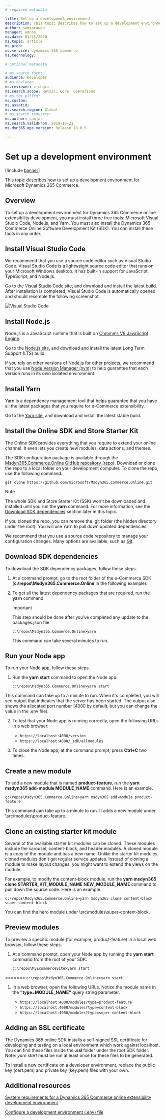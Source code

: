 ```yaml
---
# required metadata

title: Set up a development environment
description: This topic describes how to set up a development environment for Microsoft Dynamics 365 Commerce.
author: samjarawan
manager: annbe
ms.date: 01/31/2020
ms.topic: article
ms.prod: 
ms.service: dynamics-365-commerce
ms.technology: 

# optional metadata

# ms.search.form: 
audience: Developer
# ms.devlang: 
ms.reviewer: v-chgri
ms.search.scope: Retail, Core, Operations
# ms.tgt_pltfrm: 
ms.custom: 
ms.assetid: 
ms.search.region: Global
# ms.search.industry: 
ms.author: samjar
ms.search.validFrom: 2019-10-31
ms.dyn365.ops.version: Release 10.0.5

---
```

# Set up a development environment

[!include [banner](../includes/banner.md)]

This topic describes how to set up a development environment for Microsoft Dynamics 365 Commerce.

## Overview

To set up a development environment for Dynamics 365 Commerce online extensibility development, you must install three free tools: Microsoft Visual Studio Code, Node.js, and Yarn. You must also install the Dynamics 365 Commerce Online Software Development Kit (SDK). You can install these tools in any order.

## Install Visual Studio Code

We recommend that you use a source code editor such as Visual Studio Code. Visual Studio Code is a lightweight source code editor that runs on your Microsoft Windows desktop. It has built-in support for JavaScript, TypeScript, and Node.js.

Go to the [Visual Studio Code site](https://code.visualstudio.com), and download and install the latest build. After installation is completed, Visual Studio Code is automatically opened and should resemble the following screenshot.

![Visual Studio Code](media/setup-vs-code.png)

## Install Node.js

Node.js is a JavaScript runtime that is built on [Chrome's V8 JavaScript Engine](https://v8.dev/).

Go to the [Node.js site](https://nodejs.org), and download and install the latest Long Term Support (LTS) build.

If you rely on other versions of Node.js for other projects, we recommend that you use [Node Version Manager (nvm)](https://github.com/creationix/nvm) to help guarantee that each version runs in its own isolated environment.

## Install Yarn

Yarn is a dependency management tool that helps guarantee that you have all the latest packages that you require for e-Commerce extensibility.

Go to the [Yarn site](https://yarnpkg.com), and download and install the latest stable build.

## Install the Online SDK and Store Starter Kit

The Online SDK provides everything that you require to extend your online channel. It even lets you create new modules, data actions, and themes.

The SDK configuration package is available through the [Msdyn365.Commerce.Online GitHub repository (repo)](https://github.com/microsoft/Msdyn365.Commerce.Online). Download or clone the repo to a local folder on your development computer. To clone the repo, use the following command.

```
git clone https://github.com/microsoft/Msdyn365.Commerce.Online.git
```

> [!NOTE]
> The whole SDK and Store Starter Kit (SSK) won't be downloaded and installed until you run the **yarn** command. For more information, see the [Download SDK dependencies](#download-sdk-dependencies) section later in this topic.

If you cloned the repo, you can remove the .git folder (the hidden directory under the root). You will use Yarn to pull down updated dependencies.

We recommend that you use a source code repository to manage your configuration changes. Many options are available, such as [Git](https://git-scm.com/downloads).

## Download SDK dependencies

To download the SDK dependency packages, follow these steps.

1. At a command prompt, go to the root folder of the e-Commerce SDK (**c:\\repos\\Msdyn365.Commerce.Online** in the following example).
2. To get all the latest dependency packages that are required, run the **yarn** command.

    > [!IMPORTANT]
    > This step should be done after you've completed any update to the packages.json file.

    ```Console
    c:\repos\Msdyn365.Commerce.Online>yarn
    ```

    This command can take several minutes to run.

## Run your Node app

To run your Node app, follow these steps.

1. Run the **yarn start** command to open the Node app.

    ```Console
    c:\repos\Msdyn365.Commerce.Online>yarn start
    ```

This command can take up to a minute to run. When it's completed, you will see output that indicates that the server has been started. The output also shows the allocated port number (4000 by default, but you can change the value in the .env file).

2. To test that your Node app is running correctly, open the following URLs in a web browser:

    * `https://localhost:4000/version`
    * `https://localhost:4000/_sdk/allmodules`

3. To close the Node app, at the command prompt, press **Ctrl+C** two times.

## Create a new module

To add a new module that is named **product-feature**, run the **yarn msdyn365 add-module MODULE\_NAME** command. Here is an example.

```Console
c:\repos\Msdyn365.Commerce.Online>yarn msdyn365 add-module product-feature
```

This command can take up to a minute to run. It adds a new module under \\src\\modules\\product-feature.

## Clone an existing starter kit module

Several of the available starter kit modules can be cloned. These modules include the carousel, content-block, and header modules. A cloned module is a copy of the module and has a new name. Unlike the starter kit modules, cloned modules don't get regular service updates. Instead of cloning a module to make layout changes, you might want to extend the views on the module.

For example, to modify the content-block module, run the **yarn msdyn365 clone STARTER\_KIT\_MODULE\_NAME NEW\_MODULE\_NAME** command to pull down the source code. Here is an example.


```Console
c:\repos\Msdyn365.Commerce.Online>yarn msdyn365 clone content-block super-content-block
```

You can find the hero module under \\src\\modules\\super-content-block.

## Preview modules

To preview a specific module (for example, product-feature) in a local web browser, follow these steps.

1. At a command prompt, open your Node app by running the **yarn start** command from the root of your SDK.


    ```Console
    c:\repos\MyEcommerceSite>yarn start
=======
    ```
    c:\repos\Msdyn365.Commerce.Online>yarn start
    ```

1. In a web browser, open the following URLs. Notice the module name in the **"type=MODULE\_NAME"** query string parameter.

    * `https://localhost:4000/modules?type=product-feature`
    * `https://localhost:4000/modules?type=content-block`
    * `https://localhost:4000/modules?type=super-content-block`
    
## Adding an SSL certificate

The Dynamics 365 online SDK installs a self-signed SSL certificate for developing and testing on a local environment which work against localhost.  You can find these files inside the **.ssl** folder under the root SDK folder.  Note:  *yarn start* must be run at least once for these files to be generated.

To install a new certificate on a developer environment, replace the public key (cert.pem) and private key (key.pem) files with your own.

## Additional resources

[System requirements for a Dynamics 365 Commerce online extensibility development environment](system-requirements.md)

[Configure a development environment (.env) file](configure-env-file.md)
